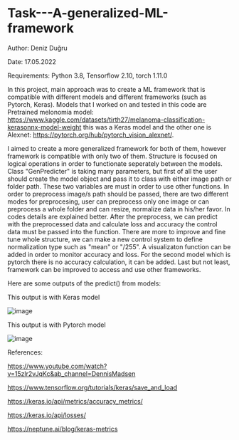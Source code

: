 # Task---A-generalized-ML-framework

Author: Deniz Duğru

Date: 17.05.2022

Requirements: Python 3.8, Tensorflow 2.10, torch 1.11.0

  
  In this project, main approach was to create a ML framework that is compatible with different models and different frameworks (such as Pytorch, Keras). Models that I worked on and tested in this code are Pretrained melonomia model: https://www.kaggle.com/datasets/tirth27/melanoma-classification-kerasonnx-model-weight this was a Keras model and the other one is Alexnet: https://pytorch.org/hub/pytorch_vision_alexnet/. 
  
  
  I aimed to create a more generalized framework for both of them, however framework is compatible with only two of them. Structure is focused on logical operations in order to functionate seperately between the models. Class "GenPredicter" is taking many parameters, but first of all the user should create the model object and pass it to class with either image path or folder path. These two variables are must in order to use other functions. In order to preprocess image/s path should be passed, there are two different modes for preprocesing, user can preprocess only one image or can preprocess a whole folder and can resize, normalize data in his/her favor. In codes details are explained better. After the preprocess, we can predict with the preprocessed data and calculate loss and accuracy the control data must be passed into the function. There are more to improve and fine tune whole structure, we can make a new control system to define normalization type such as "mean" or "/255". A visualizaton function can be added in order to monitor accuracy and loss. For the second model which is pytorch there is no accuracy calculation, it can be added. Last but not least, framework can be improved to access and use other frameworks.

Here are some outputs of the predict() from models:

This output is with Keras model


![image](https://user-images.githubusercontent.com/63200146/168906716-59b997ec-bed8-4986-8cba-dd4d3ea63f8d.png)






This output is with Pytorch model


![image](https://user-images.githubusercontent.com/63200146/168907242-1f8068b3-5d16-41fb-9f95-ed3a743edf50.png)





References:


https://www.youtube.com/watch?v=15zlr2vJqKc&ab_channel=DennisMadsen


https://www.tensorflow.org/tutorials/keras/save_and_load


https://keras.io/api/metrics/accuracy_metrics/


https://keras.io/api/losses/


https://neptune.ai/blog/keras-metrics






